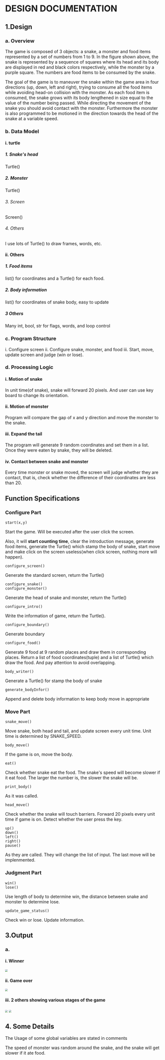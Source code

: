 # DESIGN DOCUMENTATION
## 1.Design
### a. Overview
The game is composed of 3 objects: a snake, a monster and food items represented by a set of numbers from 1 to 9. In the figure shown above, the snake is represented by a sequence of squares where its head and its body are displayed in red and black colors respectively, while the monster by a purple square. The numbers are food items to be consumed by the snake. 

The goal of the game is to maneuver the snake within the game area in four directions (up, down, left and right), trying to consume all the food items while avoiding head-on collision with the monster. As each food item is consumed, the snake grows with its body lengthened in size equal to the value of the number being passed. While directing the movement of the snake you should avoid contact with the monster. Furthermore the monster is also programmed to be motioned in the direction towards the head of the snake at a variable speed.
### b. Data Model
#### i. turtle
##### 1. Snake's head
Turtle()
##### 2. Monster
Turtle()
###### 3. Screen 
Screen()
###### 4. Others 
I use lots of Turtle() to draw frames, words, etc.
#### ii. Others
##### 1. Food items
list() for coordinates and a Turtle() for each food.
##### 2. Body information
list() for coordinates of snake body, easy to update
##### 3 Others
Many int, bool, str for flags, words, and loop control

### c. Program Structure 
 i. Configure screen
 ii. Configure snake, monster, and food
 iii. Start, move, update screen and judge (win or lose).
### d.  Processing Logic
#### i. Motion of snake
In unit time(of snake), snake will forward 20 pixels. And user can use key board to change its orientation.
#### ii. Motion of monster
Program will compare the gap of x and y direction and move the monster to the snake.
#### iii. Expand the tail
The program will generate 9 random coordinates and set them in a list. Once they were eaten by snake, they will be deleted.
#### iv. Contact between snake and monster
Every time monster or snake moved, the screen will judge whether they are contact, that is, check whether the difference of their coordinates are less than 20.
## Function Specifications
### Configure Part
```
start(x,y)
```
Start the game. Will be executed after the user click the screen.

Also, it  will **start counting time**, clear the introduction message, generate food items, generate the Turtle() which stamp the body of snake, start move and make click on the screen useless(when click screen, nothing more will happen).


```
configure_screen()
```
Generate the standard screen, return the Turtle()
```
configure_snake()
configure_monster()
```
Generate the head of snake and monster, return the Turtle()
```
configure_intro()
```
Write the information of game, return the Turtle().
```
configure_boundary()
```
Generate boundary
```
configure_food()
```
Generate 9 food at 9 random places and draw them in corresponding places. Return a list of food coordinates(tuple) and a list of Turtle() which draw the food. And pay attention to avoid overlapping.
```
body_writer()
```
Generate a Turtle() for stamp the body of snake
```
generate_bodyInfor()
```
Append and delete body information to keep body move in appropriate

### Move Part
```
snake_move()
```
Move snake, both head and tail, and update screen every unit time. Unit time is determined by SNAKE_SPEED.
```
body_move()
```
If the game is on, move the body.
```
eat()
```
Check whether snake eat the food. The snake's speed will become slower if it eat food. The larger the number is, the slower the snake will be.
```
print_body()
```
As it was called.
```
head_move()
```
Check whether the snake will touch barriers. Forward 20 pixels every unit time if game is on. Detect whether the user press the key.
```
up()
down()
left()
right()
pause()
```
As they are called. They will change the list of input. The last move will be implenmented.
### Judgment Part
```
win()
lose()
```
Use length of body to determine win, the distance between snake and monster to determine lose.
```
update_game_status()
```
Check win or lose. Update information.
## 3.Output
### a.
#### i. Winner

<img src="D:\python3\CSC1002\hw2\Screenshot 2021-04-21 182340.png" style="zoom:50%;" />

#### ii. Game over

<img src="D:\python3\CSC1002\hw2\Screenshot 2021-04-21 194021.png" style="zoom: 50%;" />

#### iii. 2 others showing various stages of the game

<img src="D:\python3\CSC1002\hw2\Screenshot 2021-04-21 182419.png" style="zoom:50%;" />

<img src="D:\python3\CSC1002\hw2\Screenshot 2021-04-21 181617.png" style="zoom:50%;" />

## 4. Some Details
The Usage of some global variables are stated in comments

The speed of monster was random around the snake, and the snake will get slower if it ate food.